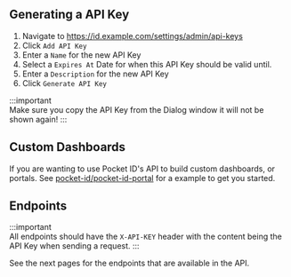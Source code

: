 ## Generating a API Key

1. Navigate to https://id.example.com/settings/admin/api-keys
2. Click `Add API Key`
3. Enter a `Name` for the new API Key
4. Select a `Expires At` Date for when this API Key should be valid until.
5. Enter a `Description` for the new API Key
6. Click `Generate API Key`

:::important  
Make sure you copy the API Key from the Dialog window it will not be shown again!
:::

## Custom Dashboards

If you are wanting to use Pocket ID's API to build custom dashboards, or portals. See [pocket-id/pocket-id-portal](https://github.com/pocket-id/pocket-id-portal) for a example to get you started.

## Endpoints

:::important  
All endpoints should have the `X-API-KEY` header with the content being the API Key when sending a request.
:::

See the next pages for the endpoints that are available in the API.
